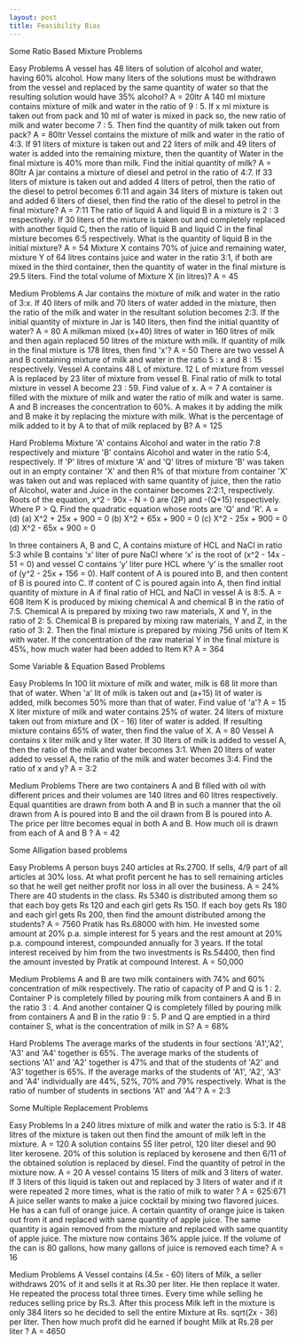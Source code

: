 ```yaml
---
layout: post
title: Feasibility Bias
---
```


Some Ratio Based Mixture Problems

Easy Problems
A vessel has 48 liters of solution of alcohol and water, having 60% alcohol. How many liters of the solutions must be withdrawn from the vessel and replaced by the same quantity of water so that the resulting solution would have 35% alcohol? A = 20ltr
A 140 ml mixture contains mixture of milk and water in the ratio of 9 : 5. If x ml mixture is taken out from pack and 10 ml of water is mixed in pack so, the new ratio of milk and water become 7 : 5. Then find the quantity of milk taken out from pack? A = 80ltr
Vessel contains the mixture of milk and water in the ratio of 4:3. If 91 liters of mixture is taken out and 22 liters of milk and 49 liters of water is added into the remaining mixture, then the quantity of Water in the final mixture is 40% more than milk. Find the initial quantity of milk? A = 80ltr
A jar contains a mixture of diesel and petrol in the ratio of 4:7. If 33 liters of mixture is taken out and added 4 liters of petrol, then the ratio of the diesel to petrol becomes 6:11 and again 34 liters of mixture is taken out and added 6 liters of diesel, then find the ratio of the diesel to petrol in the final mixture? A = 7:11
The ratio of liquid A and liquid B in a mixture is 2 : 3 respectively. If 30 liters of the mixture is taken out and completely replaced with another liquid C, then the ratio of liquid B and liquid C in the final mixture becomes 6:5 respectively. What is the quantity of liquid B in the initial mixture? A = 54
Mixture X contains 70% of juice and remaining water, mixture Y of 64 litres contains juice and water in the ratio 3:1, if both are mixed in the third container, then the quantity of water in the final mixture is 29.5 liters. Find the total volume of Mixture X (in litres)? A = 45

Medium Problems
A Jar contains the mixture of milk and water in the ratio of 3:x. If 40 liters of milk and 70 liters of water added in the mixture, then the ratio of the milk and water in the resultant solution becomes 2:3. If the initial quantity of mixture in Jar is 140 liters, then find the initial quantity of water? A = 80
A milkman mixed (x+40) litres of water in 160 litres of milk and then again replaced 50 litres of the mixture with milk. If quantity of milk in the final mixture is 178 litres, then find 'x'? A = 50
There are two vessel A and B containing mixture of milk and water in the ratio 5 : x and 8 : 15 respectively. Vessel A contains 48 L of mixture. 12 L of mixture from vessel A is replaced by 23 liter of mixture from vessel B. Final ratio of milk to total mixture in vessel A become 23 : 59. Find value of x. A = 7
A container is filled with the mixture of milk and water the ratio of milk and water is same. A and B increases the concentration to 60%. A makes it by adding the milk and B make it by replacing the mixture with milk. What is the percentage of milk added to it by A to that of milk replaced by B? A = 125

Hard Problems
Mixture 'A' contains Alcohol and water in the ratio 7:8 respectively and mixture 'B' contains Alcohol and water in the ratio 5:4, respectively. If 'P' litres of mixture 'A' and 'Q' litres of mixture 'B' was taken out in an empty container 'X' and then R% of that mixture from container 'X' was taken out and was replaced with same quantity of juice, then the ratio of Alcohol, water and Juice in the container becomes 2:2:1, respectively. Roots of the equation, x^2 - 90x - N = 0 are (2P) and -(Q+15) respectively. Where P > Q. Find the quadratic equation whose roots are 'Q' and 'R'.  A = (d)
(a) X^2 + 25x + 900 = 0  (b) X^2 + 65x + 900 = 0 (c) X^2 - 25x + 900 = 0 (d) X^2 - 65x + 900 = 0

In three containers A, B and C, A contains mixture of HCL and NaCl in ratio 5:3 while B contains ‘x’ liter of pure NaCl where ‘x’ is the root of (x^2 - 14x - 51 = 0) and vessel C contains ‘y’ liter pure HCL where ‘y’ is the smaller root of (y^2 - 25x + 156 = 0). Half content of A is poured into B, and then content of B is poured into C. If content of C is poured again into A, then find initial quantity of mixture in A if final ratio of HCL and NaCl in vessel A is 8:5. A = 608
Item K is produced by mixing chemical A and chemical B in the ratio of 7:5. Chemical A is prepared by mixing two raw materials, X and Y, in the ratio of 2: 5. Chemical B is prepared by mixing raw materials, Y and Z, in the ratio of 3: 2. Then the final mixture is prepared by mixing 756 units of Item K with water. If the concentration of the raw material Y in the final mixture is 45%, how much water had been added to Item K? A = 364 



Some Variable & Equation Based Problems

Easy Problems
In 100 lit mixture of milk and water, milk is 68 lit more than that of water. When 'a' lit of milk is taken out and (a+15) lit of water is added, milk becomes 50% more than that of water. Find value of 'a'? A = 15
X liter mixture of milk and water contains 25% of water. 24 liters of mixture taken out from mixture and (X - 16) liter of water is added. If resulting mixture contains 65% of water, then find the value of X. A = 80
Vessel A contains x liter milk and y liter water. If 30 liters of milk is added to vessel A, then the ratio of the milk and water becomes 3:1. When 20 liters of water added to vessel A, the ratio of the milk and water becomes 3:4. Find the ratio of x and y? A = 3:2

Medium Problems
There are two containers A and B filled with oil with different prices and their volumes are 140 litres and 60 litres respectively. Equal quantities are drawn from both A and B in such a manner that the oil drawn from A is poured into B and the oil drawn from B is poured into A. The price per litre becomes equal in both A and B. How much oil is drawn from each of A and B ? A = 42



Some Alligation based problems

Easy Problems
A person buys 240 articles at Rs.2700. If sells, 4/9 part of all articles at 30% loss. At what profit percent he has to sell remaining articles so that he well get neither profit nor loss in all over the business. A = 24%
There are 40 students in the class. Rs 5340 is distributed among them so that each boy gets Rs 120 and each girl gets Rs 150. If each boy gets Rs 180 and each girl gets Rs 200, then find the amount distributed among the students? A = 7560
Pratik has Rs.68000 with him. He invested some amount at 20% p.a. simple interest for 5 years and the rest amount at 20% p.a. compound interest, compounded annually for 3 years. If the total interest received by him from the two investments is Rs.54400, then find the amount invested by Pratik at compound Interest. A = 50,000

Medium Problems
A and B are two milk containers with 74% and 60% concentration of milk respectively. The ratio of capacity of P and Q is 1 : 2. Container P is completely filled by pouring milk from containers A and B in the ratio 3 : 4. And another container Q is completely filled by pouring milk from containers A and B in the ratio 9 : 5. P and Q are emptied in a third container S, what is the concentration of milk in S? A = 68%

Hard Problems
The average marks of the students in four sections 'A1','A2', 'A3' and 'A4' together is 65%. The average marks of the students of sections 'A1' and 'A2' together is 47% and that of the students of 'A2' and 'A3' together is 65%. If the average marks of the students of 'A1', 'A2', 'A3' and 'A4' individually are 44%, 52%, 70% and 79% respectively. What is the ratio of number of students in sections 'A1' and 'A4'? A = 2:3

Some Multiple Replacement Problems

Easy Problems
In a 240 litres mixture of milk and water the ratio is 5:3. If 48 litres of the mixture is taken out then find the amount of milk left in the mixture. A = 120
A solution contains 55 liter petrol, 120 liter diesel and 90 liter kerosene. 20% of this solution is replaced by kerosene and then 6/11 of the obtained solution is replaced by diesel. Find the quantity of petrol in the mixture now. A = 20
A vessel contains 15 liters of milk and 3 liters of water. If 3 liters of this liquid is taken out and replaced by 3 liters of water and if it were repeated 2 more times, what is the ratio of milk to water ? A = 625:671
A juice seller wants to make a juice cocktail by mixing two flavored juices. He has a can full of orange juice. A certain quantity of orange juice is taken out from it and replaced with same quantity of apple juice. The same quantity is again removed from the mixture and replaced with same quantity of apple juice. The mixture now contains 36% apple juice. If the volume of the can is 80 gallons, how many gallons of juice is removed each time? A = 16

Medium Problems
A Vessel contains (4.5x - 60) liters of Milk, a seller withdraws 20% of it and sells it at Rs.30 per liter. He then replace it water. He repeated the process total three times. Every time while selling he reduces selling price by Rs.3. After this process Milk left in the mixture is only 384 liters so he decided to sell the entire Mixture at Rs. sqrt(2x - 36) per liter. Then how much profit did he earned if bought Milk at Rs.28 per liter ? A = 4650

